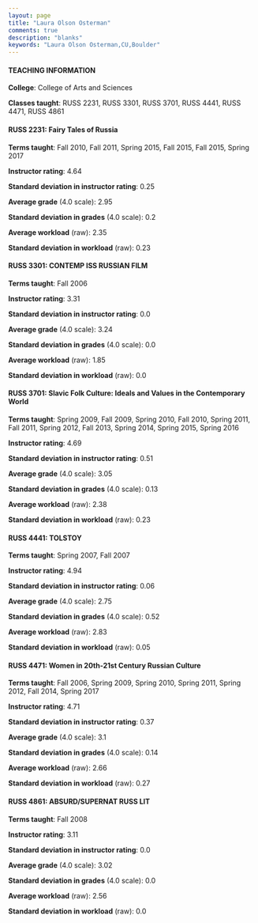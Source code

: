 ```yaml
---
layout: page
title: "Laura Olson Osterman" 
comments: true
description: "blanks"
keywords: "Laura Olson Osterman,CU,Boulder"
---
```

<head>
<script src="https://ajax.googleapis.com/ajax/libs/jquery/2.1.3/jquery.min.js"></script>
<script src="https://dl.dropboxusercontent.com/s/pc42nxpaw1ea4o9/highcharts.js?dl=0"></script>
<!-- <script src="../assets/js/highcharts.js"></script> -->
<style type="text/css">@font-face {
	font-family: "Bebas Neue";
	src: url(https://www.filehosting.org/file/details/544349/BebasNeue Regular.otf) format("opentype");
	}
	h1.Bebas { 
		font-family: "Bebas Neue", Verdana, Tahoma;
	}
</style>
</head>
	   
#### TEACHING INFORMATION

**College**: College of Arts and Sciences

**Classes taught**: RUSS 2231, RUSS 3301, RUSS 3701, RUSS 4441, RUSS 4471, RUSS 4861

#### RUSS 2231: Fairy Tales of Russia

**Terms taught**: Fall 2010, Fall 2011, Spring 2015, Fall 2015, Fall 2015, Spring 2017

**Instructor rating**: 4.64

**Standard deviation in instructor rating**: 0.25

**Average grade** (4.0 scale): 2.95

**Standard deviation in grades** (4.0 scale): 0.2

**Average workload** (raw): 2.35

**Standard deviation in workload** (raw): 0.23

#### RUSS 3301: CONTEMP ISS RUSSIAN FILM

**Terms taught**: Fall 2006

**Instructor rating**: 3.31

**Standard deviation in instructor rating**: 0.0

**Average grade** (4.0 scale): 3.24

**Standard deviation in grades** (4.0 scale): 0.0

**Average workload** (raw): 1.85

**Standard deviation in workload** (raw): 0.0

#### RUSS 3701: Slavic Folk Culture: Ideals and Values in the Contemporary World

**Terms taught**: Spring 2009, Fall 2009, Spring 2010, Fall 2010, Spring 2011, Fall 2011, Spring 2012, Fall 2013, Spring 2014, Spring 2015, Spring 2016

**Instructor rating**: 4.69

**Standard deviation in instructor rating**: 0.51

**Average grade** (4.0 scale): 3.05

**Standard deviation in grades** (4.0 scale): 0.13

**Average workload** (raw): 2.38

**Standard deviation in workload** (raw): 0.23

#### RUSS 4441: TOLSTOY

**Terms taught**: Spring 2007, Fall 2007

**Instructor rating**: 4.94

**Standard deviation in instructor rating**: 0.06

**Average grade** (4.0 scale): 2.75

**Standard deviation in grades** (4.0 scale): 0.52

**Average workload** (raw): 2.83

**Standard deviation in workload** (raw): 0.05

#### RUSS 4471: Women in 20th-21st Century Russian Culture

**Terms taught**: Fall 2006, Spring 2009, Spring 2010, Spring 2011, Spring 2012, Fall 2014, Spring 2017

**Instructor rating**: 4.71

**Standard deviation in instructor rating**: 0.37

**Average grade** (4.0 scale): 3.1

**Standard deviation in grades** (4.0 scale): 0.14

**Average workload** (raw): 2.66

**Standard deviation in workload** (raw): 0.27

#### RUSS 4861: ABSURD/SUPERNAT RUSS LIT

**Terms taught**: Fall 2008

**Instructor rating**: 3.11

**Standard deviation in instructor rating**: 0.0

**Average grade** (4.0 scale): 3.02

**Standard deviation in grades** (4.0 scale): 0.0

**Average workload** (raw): 2.56

**Standard deviation in workload** (raw): 0.0

